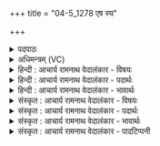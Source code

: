 +++
title = "04-5_1278 एष स्य"

+++
<details><summary>पदपाठः</summary>

ए꣣षः꣢। स्यः। पी꣣त꣡ये꣢। सु꣣तः꣢। ह꣣रिः꣢꣯। अ꣣र्षति। धर्णसिः꣢। क्र꣡न्द꣢꣯न्। यो꣡नि꣢꣯म्। अ꣣भि꣢। प्रि꣣य꣢म्। १२७८।
</details>

<details><summary>अधिमन्त्रम् (VC)</summary>

- पवमानः सोमः
- राहूगण आङ्गिरसः
- गायत्री
- षड्जः
</details>

<details><summary>हिन्दी : आचार्य रामनाथ वेदालंकार - विषयः</summary>

अगले मन्त्र में जीवात्मा का शरीर में जन्म वर्णित है।
</details>

<details><summary>हिन्दी : आचार्य रामनाथ वेदालंकार - पदार्थः</summary>

पदार्थान्वयभाषाः -  (एषः स्यः) यह वह (धर्णसिः) देह को धारण करनेवाला (हरिः) जीवात्मा (पीतये) कर्मफलों का स्वाद लेने के लिए (सुतः) उत्पन्न किया हुआ (क्रन्दन्) क्रन्दन करता हुआ (प्रियं योनिम् अभि) जन्म में कारणभूत प्रिय माता-पिता की ओर (अर्षति) जाता है ॥५॥
</details>

<details><summary>हिन्दी : आचार्य रामनाथ वेदालंकार - भावार्थः</summary>

भावार्थभाषाः -  माता के गर्भ में दस महीने तक लेटा रहा शिशु बाहर निकल कर कर्मफलों का भोग करता हुआ और श्रेष्ठ नवीन कर्म करता हुआ उन्नति करे ॥५॥
</details>

<details><summary>संस्कृत : आचार्य रामनाथ वेदालंकार - विषयः</summary>

अथ जीवात्मनो देहे जन्म वर्णयति।
</details>

<details><summary>संस्कृत : आचार्य रामनाथ वेदालंकार - पदार्थः</summary>

पदार्थान्वयभाषाः -  (एषः स्यः) अयं सः (धर्णसिः) देहधारकः।[धृञ् धारणे,बाहुलकाद् औणादिकः असिप्रत्ययः नुडागमश्च।] (हरिः) जीवात्मा (पीतये) कर्मफलास्वादनाय (सुतः) उत्पादितः (क्रन्दन्) क्रन्दनं कुर्वन् (प्रियम् योनिम् अभि) प्रियं जन्मकारणं मातापितृरूपम् अभिलक्ष्य (अर्षति) गच्छति ॥५॥
</details>

<details><summary>संस्कृत : आचार्य रामनाथ वेदालंकार - भावार्थः</summary>

भावार्थभाषाः -  मातुर्गर्भे दशमासान् शयितः शिशुर्बहिर्निःसृत्य कर्मफलानि भुञ्जानः श्रेष्ठानि नूतनकर्माणि च कुर्वाण उन्नतिं कुर्यात् ॥५॥
</details>

<details><summary>संस्कृत : आचार्य रामनाथ वेदालंकार - पादटिप्पनी</summary>

टिप्पणी:   १. ऋ० ९।३८।६।
</details>
